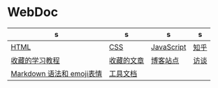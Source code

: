 # WebDoc
|s|s|s|s|
|---|---|---|---|
|[HTML](HTML)|[CSS](CSS)|[JavaScript](JavaScript)|[知乎](zhihu)|
|[收藏的学习教程](tutorial)|[收藏的文章](post)|[博客站点](blog)|[访谈](interview)|
|[Markdown 语法和 emoji表情](github-markdown)|[工具文档](tool-doc)|
